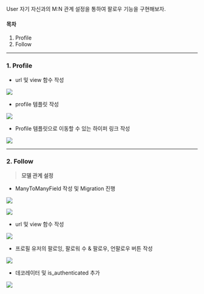 User 자기 자신과의 M:N 관계 설정을 통하여 팔로우 기능을 구현해보자.

#### **목차**

1.  Profile
2.  Follow

---

### **1. Profile**

-   url 및 view 함수 작성

![](https://blog.kakaocdn.net/dn/41vPp/btrOs3G3ZiI/EUpLPqFcXyzb3fOpLE8K1k/img.png)

-   profile 템플릿 작성

![](https://blog.kakaocdn.net/dn/n4Lo4/btrOpSAvwcJ/UHlOacWxkfzAmabJ1II6f1/img.png)

-   Profile 템플릿으로 이동할 수 있는 하이퍼 링크 작성

![](https://blog.kakaocdn.net/dn/MXaLI/btrOqiTv6s2/p2ofZuVDzyEimhSl80UGR1/img.png)

---

### **2. Follow**

> **모델 관계 설정**

-   ManyToManyField 작성 및 Migration 진행

![](https://blog.kakaocdn.net/dn/vRFrW/btrOtbZnLZo/7QDRoT8RUlSjg8e5fJGMrk/img.png)

![](https://blog.kakaocdn.net/dn/2lrWC/btrOo5GRa4f/Fr5nqncYWXmdnGq99bP7iK/img.png)

-   url 및 view 함수 작성

![](https://blog.kakaocdn.net/dn/pMOyu/btrOtGEPU11/FWkkBU2zoU0d3ma6CHlJd1/img.png)

-   프로필 유저의 팔로잉, 팔로워 수 & 팔로우, 언팔로우 버튼 작성

![](https://blog.kakaocdn.net/dn/b3BVZd/btrOtICEe6G/XJq4pYfPBwPiAenZ03UHFk/img.png)

-   데코레이터 및 is_authenticated 추가

![](https://blog.kakaocdn.net/dn/bjkmzf/btrOs3Uzomo/KgPMmFvchYcehK4vzWrXzk/img.png)